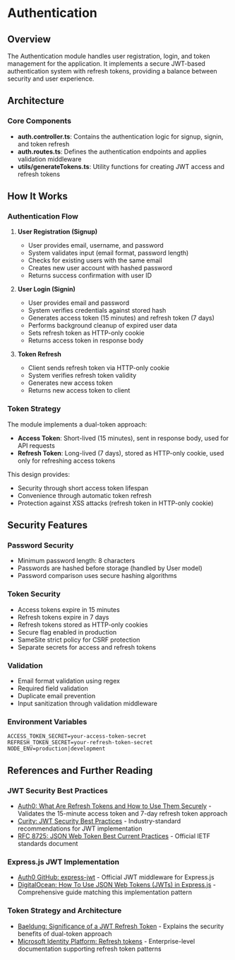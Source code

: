 # Authentication

## Overview

The Authentication module handles user registration, login, and token management for the application. It implements a secure JWT-based authentication system with refresh tokens, providing a balance between security and user experience.

## Architecture

### Core Components

- **auth.controller.ts**: Contains the authentication logic for signup, signin, and token refresh
- **auth.routes.ts**: Defines the authentication endpoints and applies validation middleware
- **utils/generateTokens.ts**: Utility functions for creating JWT access and refresh tokens

## How It Works

### Authentication Flow

1. **User Registration (Signup)**
   - User provides email, username, and password
   - System validates input (email format, password length)
   - Checks for existing users with the same email
   - Creates new user account with hashed password
   - Returns success confirmation with user ID

2. **User Login (Signin)**
   - User provides email and password
   - System verifies credentials against stored hash
   - Generates access token (15 minutes) and refresh token (7 days)
   - Performs background cleanup of expired user data
   - Sets refresh token as HTTP-only cookie
   - Returns access token in response body

3. **Token Refresh**
   - Client sends refresh token via HTTP-only cookie
   - System verifies refresh token validity
   - Generates new access token
   - Returns new access token to client

### Token Strategy

The module implements a dual-token approach:

- **Access Token**: Short-lived (15 minutes), sent in response body, used for API requests
- **Refresh Token**: Long-lived (7 days), stored as HTTP-only cookie, used only for refreshing access tokens

This design provides:
- Security through short access token lifespan
- Convenience through automatic token refresh
- Protection against XSS attacks (refresh token in HTTP-only cookie)


## Security Features

### Password Security
- Minimum password length: 8 characters
- Passwords are hashed before storage (handled by User model)
- Password comparison uses secure hashing algorithms

### Token Security
- Access tokens expire in 15 minutes
- Refresh tokens expire in 7 days
- Refresh tokens stored as HTTP-only cookies
- Secure flag enabled in production
- SameSite strict policy for CSRF protection
- Separate secrets for access and refresh tokens

### Validation
- Email format validation using regex
- Required field validation
- Duplicate email prevention
- Input sanitization through validation middleware


### Environment Variables
```env
ACCESS_TOKEN_SECRET=your-access-token-secret
REFRESH_TOKEN_SECRET=your-refresh-token-secret
NODE_ENV=production|development
```

## References and Further Reading

### JWT Security Best Practices
- [Auth0: What Are Refresh Tokens and How to Use Them Securely](https://auth0.com/blog/refresh-tokens-what-are-they-and-when-to-use-them/) - Validates the 15-minute access token and 7-day refresh token approach
- [Curity: JWT Security Best Practices](https://curity.io/resources/learn/jwt-best-practices/) - Industry-standard recommendations for JWT implementation
- [RFC 8725: JSON Web Token Best Current Practices](https://datatracker.ietf.org/doc/html/rfc8725) - Official IETF standards document


### Express.js JWT Implementation
- [Auth0 GitHub: express-jwt](https://github.com/auth0/express-jwt) - Official JWT middleware for Express.js
- [DigitalOcean: How To Use JSON Web Tokens (JWTs) in Express.js](https://www.digitalocean.com/community/tutorials/nodejs-jwt-expressjs) - Comprehensive guide matching this implementation pattern


### Token Strategy and Architecture
- [Baeldung: Significance of a JWT Refresh Token](https://www.baeldung.com/cs/json-web-token-refresh-token) - Explains the security benefits of dual-token approach
- [Microsoft Identity Platform: Refresh tokens](https://learn.microsoft.com/en-us/entra/identity-platform/refresh-tokens) - Enterprise-level documentation supporting refresh token patterns
